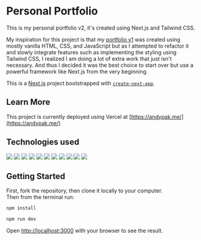 # Personal Portfolio

This is my personal portfolio v2, it's created using Next.js and Tailwind CSS.  

My inspiration for this project is that my [portfolio v1](https://github.com/PakmanGames/portfolio) was created using mostly vanilla HTML, CSS, and JavaScript but as I attempted to refactor it and slowly integrate features such as implementing the styling using Tailwind CSS, I realized I am doing a lot of extra work that just isn't necessary. And thus I decided it was the best choice to start over but use a powerful framework like Next.js from the very beginning.

This is a [Next.js](https://nextjs.org/) project bootstrapped with [`create-next-app`](https://github.com/vercel/next.js/tree/canary/packages/create-next-app).

## Learn More

This project is currently deployed using Vercel at [https://andypak.me/](https://andypak.me/)

## Technologies used

<p align="left">
    <img src="https://img.shields.io/badge/next%20js-000000?style=for-the-badge&logo=nextdotjs&logoColor=white">
    <img src="https://img.shields.io/badge/React-20232A?style=for-the-badge&logo=react&logoColor=61DAFB">
    <img src="https://img.shields.io/badge/Tailwind_CSS-38B2AC?style=for-the-badge&logo=tailwind-css&logoColor=white">
    <img src="https://img.shields.io/badge/JavaScript-323330?style=for-the-badge&logo=javascript&logoColor=F7DF1E">
    <img src="https://img.shields.io/badge/eslint-3A33D1?style=for-the-badge&logo=eslint&logoColor=white">
    <img src="https://img.shields.io/badge/Font_Awesome-339AF0?style=for-the-badge&logo=fontawesome&logoColor=white">
    <img src="https://img.shields.io/badge/npm-CB3837?style=for-the-badge&logo=npm&logoColor=white">
    <img src="https://img.shields.io/badge/Node%20js-339933?style=for-the-badge&logo=nodedotjs&logoColor=white">
    <img src="https://img.shields.io/badge/Vercel-000000?style=for-the-badge&logo=vercel&logoColor=white">
    <img src="https://img.shields.io/badge/GIT-E44C30?style=for-the-badge&logo=git&logoColor=white">
    <img src="https://img.shields.io/badge/GitHub-100000?style=for-the-badge&logo=github&logoColor=white">
</p>

## Getting Started

First, fork the repository, then clone it locally to your computer.  
Then from the terminal run:

```bash
npm install

npm run dev
```

Open [http://localhost:3000](http://localhost:3000) with your browser to see the result.
